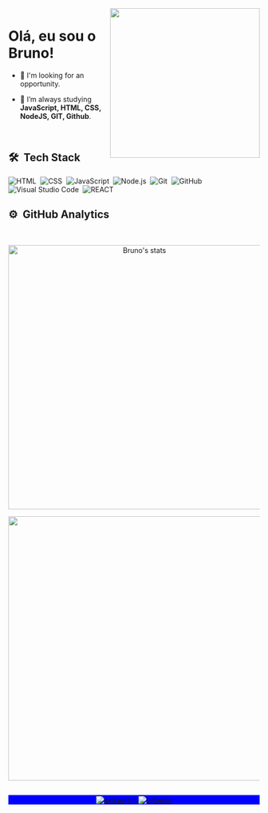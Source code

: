 <img align="right" width="300em" height="300em" src="https://github.com/birobirobiro/birobirobiro/blob/master/animation_500_kv8i962g.gif?raw=true"/>
<h1 align="left">Olá, eu sou o Bruno!</h1>


- 🔭  I'm looking for an opportunity.

- 🌱  I’m always studying **JavaScript, HTML, CSS, NodeJS, GIT, Github**.

<br>

## 🛠 &nbsp;Tech Stack

![HTML](https://img.shields.io/badge/-HTML-05122A?style=flat&logo=HTML5)&nbsp;
![CSS](https://img.shields.io/badge/-CSS-05122A?style=flat&logo=CSS3&logoColor=1572B6)&nbsp;
![JavaScript](https://img.shields.io/badge/-JavaScript-05122A?style=flat&logo=javascript)&nbsp;
![Node.js](https://img.shields.io/badge/-Node.js-05122A?style=flat&logo=node.js)&nbsp;
![Git](https://img.shields.io/badge/-Git-05122A?style=flat&logo=git)&nbsp;
![GitHub](https://img.shields.io/badge/-GitHub-05122A?style=flat&logo=github)&nbsp;
![Visual Studio Code](https://img.shields.io/badge/-VS%20Code-05122A?style=flat&logo=visual-studio-code&logoColor=007ACC)&nbsp;
![REACT](https://img.shields.io/badge/-react-05122A?style=flat&logo=REACT)&nbsp;

## ⚙️ &nbsp;GitHub Analytics
<br>

<p align="center">
<img width="530em" src="https://github-readme-stats.vercel.app/api?username=brunogoncalvesferreira&show_icons=true&theme=nightowl" alt="Bruno's stats"/>
  
<div align="center">
<img width="530em" src="https://github-readme-stats.vercel.app/api/top-langs/?username=brunogoncalvesferreira&layout=compact&hide_border=true&theme=onedark"> 
</div>
</p>

##

<p align="center" style="background:blue">
  <a href="https://www.instagram.com/brunogonferreira/" target="_blank">
 <img align="center" src="https://img.shields.io/badge/-brunogonferreira-05122A?style=flat&logo=instagram" alt="instagram"/>
</a>
<a href="https://www.linkedin.com/in/bruno-gon%C3%A7alves-ferreira-9a4793184/" target="_blank">
  <img align="center" src="https://img.shields.io/badge/-brunogoncalvesferreira-05122A?style=flat&logo=linkedin" alt="linkedin"/>
</a>
</p>
